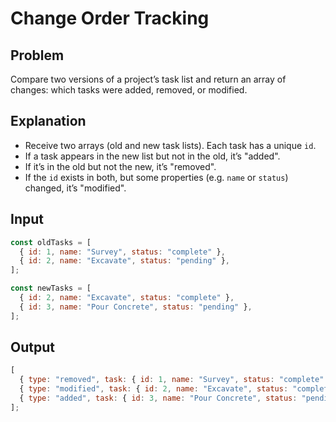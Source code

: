 # Change Order Tracking

## Problem

Compare two versions of a project’s task list and return an array of changes: which tasks were added, removed, or modified.

## Explanation

- Receive two arrays (old and new task lists). Each task has a unique `id`.
- If a task appears in the new list but not in the old, it’s "added".
- If it’s in the old but not the new, it’s "removed".
- If the `id` exists in both, but some properties (e.g. `name` or `status`) changed, it’s "modified".

## Input

```js
const oldTasks = [
  { id: 1, name: "Survey", status: "complete" },
  { id: 2, name: "Excavate", status: "pending" },
];

const newTasks = [
  { id: 2, name: "Excavate", status: "complete" },
  { id: 3, name: "Pour Concrete", status: "pending" },
];
```

## Output

```js
[
  { type: "removed", task: { id: 1, name: "Survey", status: "complete" } },
  { type: "modified", task: { id: 2, name: "Excavate", status: "complete" } },
  { type: "added", task: { id: 3, name: "Pour Concrete", status: "pending" } },
];
```
